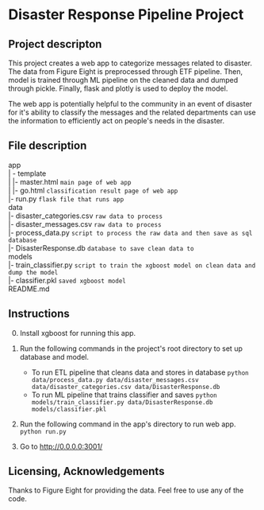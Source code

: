 # Disaster Response Pipeline Project


## Project descripton

This project creates a web app to categorize messages related to disaster. The data from Figure Eight is preprocessed through ETF pipeline. Then, model is trained through ML pipeline on the cleaned data and dumped through pickle. Finally, flask and plotly is used to deploy the model.

The web app is potentially helpful to the community in an event of disaster for it's ability to classify the messages and the related departments can use the information to efficiently act on people's needs in the disaster.

## File description

app\
| - template\
| |- master.html `main page of web app`\
| |- go.html `classification result page of web app`\
|- run.py `flask file that runs app`\
data\
|- disaster_categories.csv `raw data to process`\
|- disaster_messages.csv `raw data to process`\
|- process_data.py `script to process the raw data and then save as sql database`\
|- DisasterResponse.db `database to save clean data to`\
models\
|- train_classifier.py `script to train the xgboost model on clean data and dump the model`\
|- classifier.pkl `saved xgboost model`\
README.md

## Instructions

0. Install xgboost for running this app.

1. Run the following commands in the project's root directory to set up database and model.

    - To run ETL pipeline that cleans data and stores in database
        `python data/process_data.py data/disaster_messages.csv data/disaster_categories.csv data/DisasterResponse.db`
    - To run ML pipeline that trains classifier and saves
        `python models/train_classifier.py data/DisasterResponse.db models/classifier.pkl`

2. Run the following command in the app's directory to run web app.
    `python run.py`

3. Go to http://0.0.0.0:3001/

## Licensing, Acknowledgements
Thanks to Figure Eight for providing the data. Feel free to use any of the code.
